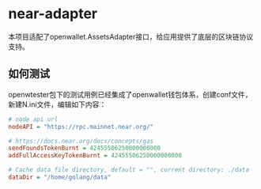 # near-adapter

本项目适配了openwallet.AssetsAdapter接口，给应用提供了底层的区块链协议支持。

## 如何测试

openwtester包下的测试用例已经集成了openwallet钱包体系，创建conf文件，新建N.ini文件，编辑如下内容：

```ini
# node api url
nodeAPI = "https://rpc.mainnet.near.org/"

# https://docs.near.org/docs/concepts/gas
sendFoundsTokenBurnt = 42455506250000000000
addFullAccessKeyTokenBurnt = 42455506250000000000

# Cache data file directory, default = "", current directory: ./data
dataDir = "/home/golang/data"
```
